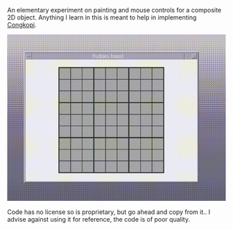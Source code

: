 
An elementary experiment on painting and mouse controls for a composite 2D object. Anything I learn in this is meant to help in implementing [Congkopi](https://github.com/keianrao/Congkopi).

![Demonstration video. Blank sudoku board, allows selecting cells and entering/clearing values. Stable after window resizes](demo.gif)

Code has no license so is proprietary, but go ahead and copy from it.. I advise against using it for reference, the code is of poor quality.

